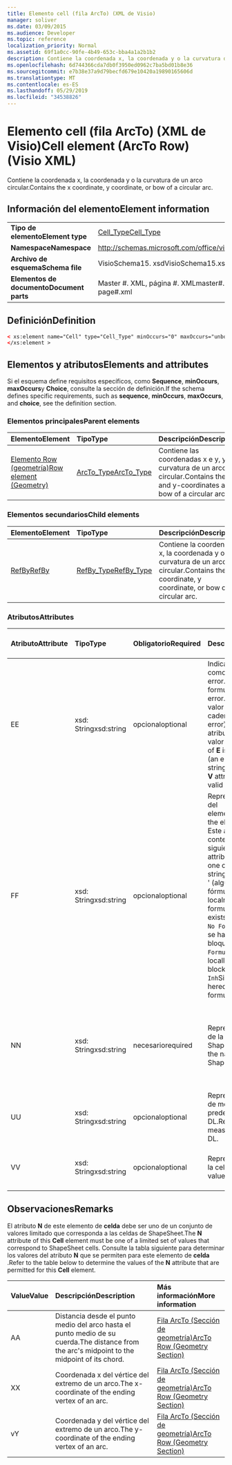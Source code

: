 ```yaml
---
title: Elemento cell (fila ArcTo) (XML de Visio)
manager: soliver
ms.date: 03/09/2015
ms.audience: Developer
ms.topic: reference
localization_priority: Normal
ms.assetid: 69f1a0cc-90fe-4b49-653c-bba4a1a2b1b2
description: Contiene la coordenada x, la coordenada y o la curvatura de un arco circular.
ms.openlocfilehash: 6d744366cda7db0f3950ed0962c7ba5bd01b8e36
ms.sourcegitcommit: e7b38e37a9d79becfd679e10420a19890165606d
ms.translationtype: MT
ms.contentlocale: es-ES
ms.lasthandoff: 05/29/2019
ms.locfileid: "34538826"
---
```

# <a name="cell-element-arcto-row-visio-xml"></a><span data-ttu-id="97224-103">Elemento cell (fila ArcTo) (XML de Visio)</span><span class="sxs-lookup"><span data-stu-id="97224-103">Cell element (ArcTo Row) (Visio XML)</span></span>

<span data-ttu-id="97224-104">Contiene la coordenada x, la coordenada y o la curvatura de un arco circular.</span><span class="sxs-lookup"><span data-stu-id="97224-104">Contains the x coordinate, y coordinate, or bow of a circular arc.</span></span>
  
## <a name="element-information"></a><span data-ttu-id="97224-105">Información del elemento</span><span class="sxs-lookup"><span data-stu-id="97224-105">Element information</span></span>

|||
|:-----|:-----|
|<span data-ttu-id="97224-106">**Tipo de elemento**</span><span class="sxs-lookup"><span data-stu-id="97224-106">**Element type**</span></span> <br/> |[<span data-ttu-id="97224-107">Cell_Type</span><span class="sxs-lookup"><span data-stu-id="97224-107">Cell_Type</span></span>](cell_type-complextypevisio-xml.md) <br/> |
|<span data-ttu-id="97224-108">**Namespace**</span><span class="sxs-lookup"><span data-stu-id="97224-108">**Namespace**</span></span> <br/> |http://schemas.microsoft.com/office/visio/2012/main  <br/> |
|<span data-ttu-id="97224-109">**Archivo de esquema**</span><span class="sxs-lookup"><span data-stu-id="97224-109">**Schema file**</span></span> <br/> |<span data-ttu-id="97224-110">VisioSchema15. xsd</span><span class="sxs-lookup"><span data-stu-id="97224-110">VisioSchema15.xsd</span></span>  <br/> |
|<span data-ttu-id="97224-111">**Elementos de documento**</span><span class="sxs-lookup"><span data-stu-id="97224-111">**Document parts**</span></span> <br/> |<span data-ttu-id="97224-112">Master #. XML, página #. XML</span><span class="sxs-lookup"><span data-stu-id="97224-112">master#.xml, page#.xml</span></span>  <br/> |
   
## <a name="definition"></a><span data-ttu-id="97224-113">Definición</span><span class="sxs-lookup"><span data-stu-id="97224-113">Definition</span></span>

```XML
< xs:element name="Cell" type="Cell_Type" minOccurs="0" maxOccurs="unbounded" >
</xs:element >
```

## <a name="elements-and-attributes"></a><span data-ttu-id="97224-114">Elementos y atributos</span><span class="sxs-lookup"><span data-stu-id="97224-114">Elements and attributes</span></span>

<span data-ttu-id="97224-115">Si el esquema define requisitos específicos, como **Sequence**, **minOccurs**, **maxOccurs**y **Choice**, consulte la sección de definición.</span><span class="sxs-lookup"><span data-stu-id="97224-115">If the schema defines specific requirements, such as **sequence**, **minOccurs**, **maxOccurs**, and **choice**, see the definition section.</span></span> 
  
### <a name="parent-elements"></a><span data-ttu-id="97224-116">Elementos principales</span><span class="sxs-lookup"><span data-stu-id="97224-116">Parent elements</span></span>

|<span data-ttu-id="97224-117">**Elemento**</span><span class="sxs-lookup"><span data-stu-id="97224-117">**Element**</span></span>|<span data-ttu-id="97224-118">**Tipo**</span><span class="sxs-lookup"><span data-stu-id="97224-118">**Type**</span></span>|<span data-ttu-id="97224-119">**Descripción**</span><span class="sxs-lookup"><span data-stu-id="97224-119">**Description**</span></span>|
|:-----|:-----|:-----|
|[<span data-ttu-id="97224-120">Elemento Row (geometría)</span><span class="sxs-lookup"><span data-stu-id="97224-120">Row element (Geometry)</span></span>](row-element-geometry-sectionvisio-xml.md) <br/> |[<span data-ttu-id="97224-121">ArcTo_Type</span><span class="sxs-lookup"><span data-stu-id="97224-121">ArcTo_Type</span></span>](arcto_type-complextypevisio-xml.md) <br/> |<span data-ttu-id="97224-122">Contiene las coordenadas x e y, y la curvatura de un arco circular.</span><span class="sxs-lookup"><span data-stu-id="97224-122">Contains the x- and y-coordinates and bow of a circular arc.</span></span>  <br/> |
   
### <a name="child-elements"></a><span data-ttu-id="97224-123">Elementos secundarios</span><span class="sxs-lookup"><span data-stu-id="97224-123">Child elements</span></span>

|<span data-ttu-id="97224-124">**Elemento**</span><span class="sxs-lookup"><span data-stu-id="97224-124">**Element**</span></span>|<span data-ttu-id="97224-125">**Tipo**</span><span class="sxs-lookup"><span data-stu-id="97224-125">**Type**</span></span>|<span data-ttu-id="97224-126">**Descripción**</span><span class="sxs-lookup"><span data-stu-id="97224-126">**Description**</span></span>|
|:-----|:-----|:-----|
|[<span data-ttu-id="97224-127">RefBy</span><span class="sxs-lookup"><span data-stu-id="97224-127">RefBy</span></span>](refby-element-cell_type-complextypevisio-xml.md) <br/> |[<span data-ttu-id="97224-128">RefBy_Type</span><span class="sxs-lookup"><span data-stu-id="97224-128">RefBy_Type</span></span>](refby_type-complextypevisio-xml.md) <br/> |<span data-ttu-id="97224-129">Contiene la coordenada x, la coordenada y o la curvatura de un arco circular.</span><span class="sxs-lookup"><span data-stu-id="97224-129">Contains the x coordinate, y coordinate, or bow of a circular arc.</span></span>  <br/> |
   
### <a name="attributes"></a><span data-ttu-id="97224-130">Atributos</span><span class="sxs-lookup"><span data-stu-id="97224-130">Attributes</span></span>

|<span data-ttu-id="97224-131">**Atributo**</span><span class="sxs-lookup"><span data-stu-id="97224-131">**Attribute**</span></span>|<span data-ttu-id="97224-132">**Tipo**</span><span class="sxs-lookup"><span data-stu-id="97224-132">**Type**</span></span>|<span data-ttu-id="97224-133">**Obligatorio**</span><span class="sxs-lookup"><span data-stu-id="97224-133">**Required**</span></span>|<span data-ttu-id="97224-134">**Descripción**</span><span class="sxs-lookup"><span data-stu-id="97224-134">**Description**</span></span>|<span data-ttu-id="97224-135">**Posibles valores**</span><span class="sxs-lookup"><span data-stu-id="97224-135">**Possible values**</span></span>|
|:-----|:-----|:-----|:-----|:-----|
|<span data-ttu-id="97224-136">E</span><span class="sxs-lookup"><span data-stu-id="97224-136">E</span></span>  <br/> |<span data-ttu-id="97224-137">xsd: String</span><span class="sxs-lookup"><span data-stu-id="97224-137">xsd:string</span></span>  <br/> |<span data-ttu-id="97224-138">opcional</span><span class="sxs-lookup"><span data-stu-id="97224-138">optional</span></span>  <br/> |<span data-ttu-id="97224-139">Indica que la fórmula da como resultado un error.</span><span class="sxs-lookup"><span data-stu-id="97224-139">Indicates that the formula evaluates to an error.</span></span> <span data-ttu-id="97224-140">El valor de **E** es el valor actual (una cadena de mensaje de error); el valor del atributo **V** es el último valor válido.</span><span class="sxs-lookup"><span data-stu-id="97224-140">The value of **E** is the current value (an error message string); the value of the **V** attribute is the last valid value.</span></span>  <br/> |<span data-ttu-id="97224-141">Una cadena de mensaje de error.</span><span class="sxs-lookup"><span data-stu-id="97224-141">An error message string.</span></span>  <br/> |
|<span data-ttu-id="97224-142">F</span><span class="sxs-lookup"><span data-stu-id="97224-142">F</span></span>  <br/> |<span data-ttu-id="97224-143">xsd: String</span><span class="sxs-lookup"><span data-stu-id="97224-143">xsd:string</span></span>  <br/> |<span data-ttu-id="97224-144">opcional</span><span class="sxs-lookup"><span data-stu-id="97224-144">optional</span></span>  <br/> | <span data-ttu-id="97224-145">Representa la fórmula del elemento.</span><span class="sxs-lookup"><span data-stu-id="97224-145">Represents the element's formula.</span></span> <span data-ttu-id="97224-146">Este atributo puede contener una de las siguientes cadenas:</span><span class="sxs-lookup"><span data-stu-id="97224-146">This attribute can contain one of the following strings:</span></span>  <br/>  <span data-ttu-id="97224-147">' (alguna fórmula) ' si la fórmula existe localmente</span><span class="sxs-lookup"><span data-stu-id="97224-147">'(some formula)' if the formula exists locally</span></span>  <br/>  <span data-ttu-id="97224-148">`No Formula`Si la fórmula se ha eliminado o bloqueado localmente</span><span class="sxs-lookup"><span data-stu-id="97224-148">`No Formula` if the formula is locally deleted or blocked</span></span>  <br/>  <span data-ttu-id="97224-149">`Inh`Si la fórmula es heredada.</span><span class="sxs-lookup"><span data-stu-id="97224-149">`Inh` if the formula is inherited.</span></span>  <br/> |<span data-ttu-id="97224-150">Una fórmula.</span><span class="sxs-lookup"><span data-stu-id="97224-150">A formula.</span></span>  <br/> |
|<span data-ttu-id="97224-151">N</span><span class="sxs-lookup"><span data-stu-id="97224-151">N</span></span>  <br/> |<span data-ttu-id="97224-152">xsd: String</span><span class="sxs-lookup"><span data-stu-id="97224-152">xsd:string</span></span>  <br/> |<span data-ttu-id="97224-153">necesario</span><span class="sxs-lookup"><span data-stu-id="97224-153">required</span></span>  <br/> |<span data-ttu-id="97224-154">Representa el nombre de la celda ShapeSheet.</span><span class="sxs-lookup"><span data-stu-id="97224-154">Represents the name of the ShapeSheet cell.</span></span>  <br/> |<span data-ttu-id="97224-155">Nombre de la celda ShapeSheet.</span><span class="sxs-lookup"><span data-stu-id="97224-155">The name of the ShapeSheet cell.</span></span>  <br/> <span data-ttu-id="97224-156">Vea la sección Comentarios a continuación.</span><span class="sxs-lookup"><span data-stu-id="97224-156">See the Remarks section below.</span></span>  <br/> |
|<span data-ttu-id="97224-157">U</span><span class="sxs-lookup"><span data-stu-id="97224-157">U</span></span>  <br/> |<span data-ttu-id="97224-158">xsd: String</span><span class="sxs-lookup"><span data-stu-id="97224-158">xsd:string</span></span>  <br/> |<span data-ttu-id="97224-159">opcional</span><span class="sxs-lookup"><span data-stu-id="97224-159">optional</span></span>  <br/> |<span data-ttu-id="97224-160">Representa una unidad de medida el valor predeterminado es DL.</span><span class="sxs-lookup"><span data-stu-id="97224-160">Represents a unit of measure The default is DL.</span></span>  <br/> |<span data-ttu-id="97224-161">Unidades de la celda.</span><span class="sxs-lookup"><span data-stu-id="97224-161">The units of the cell.</span></span>  <br/> |
|<span data-ttu-id="97224-162">V</span><span class="sxs-lookup"><span data-stu-id="97224-162">V</span></span>  <br/> |<span data-ttu-id="97224-163">xsd: String</span><span class="sxs-lookup"><span data-stu-id="97224-163">xsd:string</span></span>  <br/> |<span data-ttu-id="97224-164">opcional</span><span class="sxs-lookup"><span data-stu-id="97224-164">optional</span></span>  <br/> |<span data-ttu-id="97224-165">Representa el valor de la celda.</span><span class="sxs-lookup"><span data-stu-id="97224-165">Represents the value of the cell.</span></span>  <br/> |<span data-ttu-id="97224-166">El valor de la celda ShapeSheet.</span><span class="sxs-lookup"><span data-stu-id="97224-166">The value of the ShapeSheet cell.</span></span>  <br/> |
   
## <a name="remarks"></a><span data-ttu-id="97224-167">Observaciones</span><span class="sxs-lookup"><span data-stu-id="97224-167">Remarks</span></span>

<span data-ttu-id="97224-168">El atributo **N** de este elemento de **celda** debe ser uno de un conjunto de valores limitado que corresponda a las celdas de ShapeSheet.</span><span class="sxs-lookup"><span data-stu-id="97224-168">The **N** attribute of this **Cell** element must be one of a limited set of values that correspond to ShapeSheet cells.</span></span> <span data-ttu-id="97224-169">Consulte la tabla siguiente para determinar los valores del atributo **N** que se permiten para este elemento de **celda** .</span><span class="sxs-lookup"><span data-stu-id="97224-169">Refer to the table below to determine the values of the **N** attribute that are permitted for this **Cell** element.</span></span> 
  
|<span data-ttu-id="97224-170">**Value**</span><span class="sxs-lookup"><span data-stu-id="97224-170">**Value**</span></span>|<span data-ttu-id="97224-171">**Descripción**</span><span class="sxs-lookup"><span data-stu-id="97224-171">**Description**</span></span>|<span data-ttu-id="97224-172">**Más información**</span><span class="sxs-lookup"><span data-stu-id="97224-172">**More information**</span></span>|
|:-----|:-----|:-----|
|<span data-ttu-id="97224-173">A</span><span class="sxs-lookup"><span data-stu-id="97224-173">A</span></span>  <br/> |<span data-ttu-id="97224-174">Distancia desde el punto medio del arco hasta el punto medio de su cuerda.</span><span class="sxs-lookup"><span data-stu-id="97224-174">The distance from the arc's midpoint to the midpoint of its chord.</span></span>  <br/> |[<span data-ttu-id="97224-175">Fila ArcTo (Sección de geometría)</span><span class="sxs-lookup"><span data-stu-id="97224-175">ArcTo Row (Geometry Section)</span></span>](arcto-row-geometry-section.md) <br/> |
|<span data-ttu-id="97224-176">X</span><span class="sxs-lookup"><span data-stu-id="97224-176">X</span></span>  <br/> |<span data-ttu-id="97224-177">Coordenada x del vértice del extremo de un arco.</span><span class="sxs-lookup"><span data-stu-id="97224-177">The x-coordinate of the ending vertex of an arc.</span></span>  <br/> |[<span data-ttu-id="97224-178">Fila ArcTo (Sección de geometría)</span><span class="sxs-lookup"><span data-stu-id="97224-178">ArcTo Row (Geometry Section)</span></span>](arcto-row-geometry-section.md) <br/> |
|<span data-ttu-id="97224-179">v</span><span class="sxs-lookup"><span data-stu-id="97224-179">Y</span></span>  <br/> |<span data-ttu-id="97224-180">Coordenada y del vértice del extremo de un arco.</span><span class="sxs-lookup"><span data-stu-id="97224-180">The y-coordinate of the ending vertex of an arc.</span></span>  <br/> |[<span data-ttu-id="97224-181">Fila ArcTo (Sección de geometría)</span><span class="sxs-lookup"><span data-stu-id="97224-181">ArcTo Row (Geometry Section)</span></span>](arcto-row-geometry-section.md) <br/> |
   

